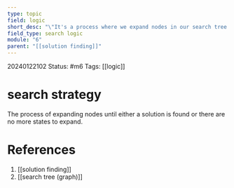 ```yaml
---
type: topic
field: logic
short_desc: "\"It's a process where we expand nodes in our search tree until we find a solution, or there are no more states to find.\""
field_type: search logic
module: "6"
parent: "[[solution finding]]"
---
```


20240122102
Status: #m6
Tags: [[logic]]

# search strategy

The process of expanding nodes until either a solution is found or there are no more states to expand.
# References

1. [[solution finding]]
2. [[search tree (graph)]]